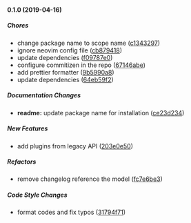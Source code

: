 #### 0.1.0 (2019-04-16)

##### Chores

- change package name to scope name ([c1343297](https://github.com/CodeTanzania/majifix-service-request/commit/c134329762e32a1804c30a77e210326ca72f5e85))
- ignore neovim config file ([cb879418](https://github.com/CodeTanzania/majifix-service-request/commit/cb8794187b9a89448b86b221893c6a28927aab8e))
- update dependencies ([f09787e0](https://github.com/CodeTanzania/majifix-service-request/commit/f09787e0d578bee26a2c1889b26e3df169430b23))
- configure commitizen in the repo ([67146abe](https://github.com/CodeTanzania/majifix-service-request/commit/67146abefa5c8b3ee300ddf92cfed8753193d7bf))
- add prettier formatter ([9b5990a8](https://github.com/CodeTanzania/majifix-service-request/commit/9b5990a86112ee11200246fdfb0d8217295bbb9b))
- update dependencies ([64eb59f2](https://github.com/CodeTanzania/majifix-service-request/commit/64eb59f21f318265bfc4f3477e032e6ede470363))

##### Documentation Changes

- **readme:** update package name for installation ([ce23d234](https://github.com/CodeTanzania/majifix-service-request/commit/ce23d234979ee323f9b1ed87b89761af0881b248))

##### New Features

- add plugins from legacy API ([203e0e50](https://github.com/CodeTanzania/majifix-service-request/commit/203e0e50ff7f8446b4c159861b54ab806f038b55))

##### Refactors

- remove changelog reference the model ([fc7e6be3](https://github.com/CodeTanzania/majifix-service-request/commit/fc7e6be3d30fac32ce2b15df7b5914df87919c9c))

##### Code Style Changes

- format codes and fix typos ([31794f71](https://github.com/CodeTanzania/majifix-service-request/commit/31794f71ecb079f03a659f2170693f2f41159a0e))
